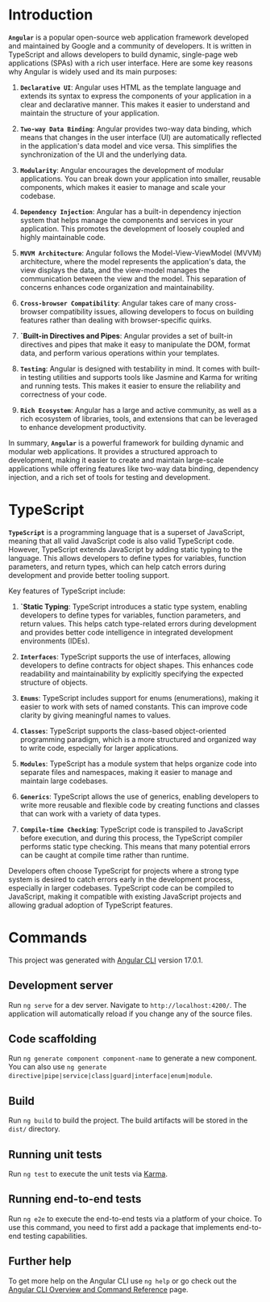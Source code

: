 # Introduction

**`Angular`** is a popular open-source web application framework developed and maintained by Google and a community of developers. It is written in TypeScript and allows developers to build dynamic, single-page web applications (SPAs) with a rich user interface. Here are some key reasons why Angular is widely used and its main purposes:

1. **`Declarative UI`**:
Angular uses HTML as the template language and extends its syntax to express the components of your application in a clear and declarative manner. This makes it easier to understand and maintain the structure of your application.

2. **`Two-way Data Binding`**:
Angular provides two-way data binding, which means that changes in the user interface (UI) are automatically reflected in the application's data model and vice versa. This simplifies the synchronization of the UI and the underlying data.

3. **`Modularity`**:
Angular encourages the development of modular applications. You can break down your application into smaller, reusable components, which makes it easier to manage and scale your codebase.

4. **`Dependency Injection`**:
Angular has a built-in dependency injection system that helps manage the components and services in your application. This promotes the development of loosely coupled and highly maintainable code.

5. **`MVVM Architecture`**:
Angular follows the Model-View-ViewModel (MVVM) architecture, where the model represents the application's data, the view displays the data, and the view-model manages the communication between the view and the model. This separation of concerns enhances code organization and maintainability.

6. **`Cross-browser Compatibility`**:
Angular takes care of many cross-browser compatibility issues, allowing developers to focus on building features rather than dealing with browser-specific quirks.

7. **`Built-in Directives and Pipes**:
Angular provides a set of built-in directives and pipes that make it easy to manipulate the DOM, format data, and perform various operations within your templates.

8. **`Testing`**:
Angular is designed with testability in mind. It comes with built-in testing utilities and supports tools like Jasmine and Karma for writing and running tests. This makes it easier to ensure the reliability and correctness of your code.

9. **`Rich Ecosystem`**:
Angular has a large and active community, as well as a rich ecosystem of libraries, tools, and extensions that can be leveraged to enhance development productivity.

In summary, **`Angular`** is a powerful framework for building dynamic and modular web applications. It provides a structured approach to development, making it easier to create and maintain large-scale applications while offering features like two-way data binding, dependency injection, and a rich set of tools for testing and development.

# TypeScript

**`TypeScript`** is a programming language that is a superset of JavaScript, meaning that all valid JavaScript code is also valid TypeScript code. However, TypeScript extends JavaScript by adding static typing to the language. This allows developers to define types for variables, function parameters, and return types, which can help catch errors during development and provide better tooling support.

Key features of TypeScript include:

1. **`Static Typing**: TypeScript introduces a static type system, enabling developers to define types for variables, function parameters, and return values. This helps catch type-related errors during development and provides better code intelligence in integrated development environments (IDEs).

2. **`Interfaces`**: TypeScript supports the use of interfaces, allowing developers to define contracts for object shapes. This enhances code readability and maintainability by explicitly specifying the expected structure of objects.

3. **`Enums`**: TypeScript includes support for enums (enumerations), making it easier to work with sets of named constants. This can improve code clarity by giving meaningful names to values.

4. **`Classes`**: TypeScript supports the class-based object-oriented programming paradigm, which is a more structured and organized way to write code, especially for larger applications.

5. **`Modules`**: TypeScript has a module system that helps organize code into separate files and namespaces, making it easier to manage and maintain large codebases.

6. **`Generics`**: TypeScript allows the use of generics, enabling developers to write more reusable and flexible code by creating functions and classes that can work with a variety of data types.

7. **`Compile-time Checking`**: TypeScript code is transpiled to JavaScript before execution, and during this process, the TypeScript compiler performs static type checking. This means that many potential errors can be caught at compile time rather than runtime.

Developers often choose TypeScript for projects where a strong type system is desired to catch errors early in the development process, especially in larger codebases. TypeScript code can be compiled to JavaScript, making it compatible with existing JavaScript projects and allowing gradual adoption of TypeScript features.

# Commands

This project was generated with [Angular CLI](https://github.com/angular/angular-cli) version 17.0.1.

## Development server

Run `ng serve` for a dev server. Navigate to `http://localhost:4200/`. The application will automatically reload if you change any of the source files.

## Code scaffolding

Run `ng generate component component-name` to generate a new component. You can also use `ng generate directive|pipe|service|class|guard|interface|enum|module`.

## Build

Run `ng build` to build the project. The build artifacts will be stored in the `dist/` directory.

## Running unit tests

Run `ng test` to execute the unit tests via [Karma](https://karma-runner.github.io).

## Running end-to-end tests

Run `ng e2e` to execute the end-to-end tests via a platform of your choice. To use this command, you need to first add a package that implements end-to-end testing capabilities.

## Further help

To get more help on the Angular CLI use `ng help` or go check out the [Angular CLI Overview and Command Reference](https://angular.io/cli) page.
